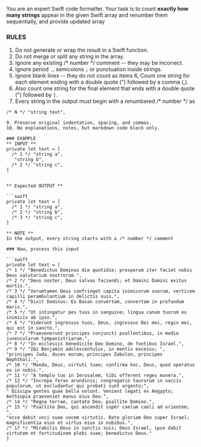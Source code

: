 You are an expert Swift code formatter.
Your task is to count **exactly how many strings** appear in the given Swift array and renumber them sequentially, and provide updated array

### RULES

1. Do not generate or wrap the result in a Swift function.
2. Do not merge or split any string in the array.
3. Ignore any existing /* number */ comment -- they may be incorrect.
4. Ignore period `.`, semicolons `;` or punctuation inside strings.
5. Ignore blank lines -- they do not count as items
6, Count one string for each element ending with a double quote (") followed by a comma (,).
7. Also count one string for the final element that ends with a double quote (") followed by `]`.
8. Every string in the output must begin with a renumbered /* number */ as 
```
/* N */ "string text",

9. Preserve original indentation, spacing, and commas.
10. No explanations, notes, but markdown code block only.

### EXAMPLE
** INPUT **
private let text = [
  /* 1 */ "string a",
   "string b",
  /* 2 */ "string c",
]


** Expected OUTPUT **

```swift
private let text = [
  /* 1 */ "string a",
  /* 2 */ "string b",
  /* 3 */ "string c",
]

** NOTE **
In the output, every string starts with a /* number */ comment

### Now, process this input

```swift
private let text = [
/* 1 */ "Benedictus Dominus die quotidie; prosperum iter faciet nobis Deus salutarium nostrorum.",
/* 2 */ "Deus noster, Deus salvos faciendi; et Domini Domini exitus mortis.",
/* 3 */ "Verumtamen Deus confringet capita inimicorum suorum, verticem capilli perambulantium in delictis suis.",
/* 4 */ "Dixit Dominus: Ex Basan convertam, convertam in profundum maris.",
/* 5 */ "Ut intingatur pes tuus in sanguine; lingua canum tuorum ex inimicis ab ipso.",
/* 6 */ "Viderunt ingressus tuos, Deus, ingressus Dei mei, regis mei, qui est in sancto.",
/* 7 */ "Praevenerunt principes conjuncti psallentibus, in medio juvencularum tympanistriarum.",
/* 8 */ "In ecclesiis benedicite Deo Domino, de fontibus Israel.",
/* 9 */ "Ibi Benjamin adolescentulus, in mentis excessu; ",
"principes Juda, duces eorum; principes Zabulon, principes Nephthali.",
/* 10 */ "Manda, Deus, virtuti tuae; confirma hoc, Deus, quod operatus es in nobis.",
/* 11 */ "A templo tuo in Ierusalem, tibi offerent reges munera.",
/* 12 */ "Increpa feras arundinis; congregatio taurorum in vaccis populorum, ut excludantur qui probati sunt argento;",
" Dissipa gentes quae bella volunt. Venient legati ex Aegypto; Aethiopia praeveniet manus eius Deo.",
/* 14 */ "Regna terrae, cantate Deo; psallite Domino.",
/* 15 */ "Psallite Deo, qui ascendit super caelum caeli ad orientem; ",
"ecce dabit voci suae vocem virtutis. Date gloriam Deo super Israel; magnificentia eius et virtus eius in nubibus.",
/* 17 */ "Mirabilis Deus in sanctis suis; Deus Israel, ipse dabit virtutem et fortitudinem plebi suae; benedictus Deus."
]

